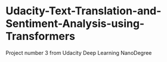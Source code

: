 # Udacity-Text-Translation-and-Sentiment-Analysis-using-Transformers
Project number 3 from Udacity Deep Learning NanoDegree
